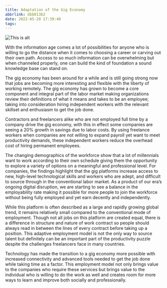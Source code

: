 ```yaml
---
title: Adaptation of the Gig Economy
abbrlink: dbb013b2
date: 2022-05-20 17:39:40
tags:
---
```

![This is alt](/images/gig.png "Gig Economy")

With the information age comes a lot of possibilities for anyone who is willing to go the distance when it comes to choosing a career or carving out their own path. Access to so much information can be overwhelming but when channeled properly, one can build the kind of foundation a sound knowledge base can stand on.

  
The gig economy has been around for a while and is still going strong now that jobs are becoming more interesting and flexible with the liberty of working remotely. The gig economy has grown to become a core component and integral part of the labor market making organizations review their definitions of what it means and takes to be an employee; taking into consideration hiring independent workers with the relevant skillset and enthusiasm to get the job done.

  
Contractors and freelancers alike who are not employed full time by a company drive the gig economy, with this in effect some companies are seeing a 20% growth in savings due to labor costs. By using freelance workers when companies are not willing to expand payroll yet want to meet productivity demands, these independent workers reduce the overhead cost of hiring permanent employees.

  
The changing demographics of the workforce show that a lot of millennials want to work according to their own schedule giving them the opportunity to explore a variety of options on a meaningful and professional level. For companies, the findings highlight that the gig platforms increase access to new, high-level technological skills and workers who are adept, and difficult to source through in the conventional labor market. As a product of our era’s ongoing digital disruption, we are starting to see a balance in the employability rate making it possible for more people to join the workforce without being fully employed and yet earn decently and independently.

  
While this platform is often described as a large and rapidly growing global trend, it remains relatively small compared to the conventional mode of employment. Though not all jobs on this platform are created equal, there is a difference in structure and nature of work contract so people should always read in between the lines of every contract before taking up a position. This adaptive employment model is not the only way to source talent but definitely can be an important part of the productivity puzzle despite the challenges freelancers face in many countries.

 
Technology has made the transition to a gig economy more possible with increased connectivity and advanced tools needed to get the job done while taking time as a factor. This employment model not only brings value to the companies who require these services but brings value to the individual who is willing to do the work as well and creates room for more ways to learn and improve both socially and professionally. 
